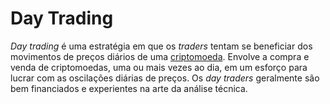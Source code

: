 # Day Trading

_Day trading_ é uma estratégia em que os _traders_ tentam se beneficiar dos movimentos de preços diários de uma [criptomoeda](Criptomoedas.md). Envolve a compra e venda de criptomoedas, uma ou mais vezes ao dia, em um esforço para lucrar com as oscilações diárias de preços. Os _day traders_ geralmente são bem financiados e experientes na arte da análise técnica.
